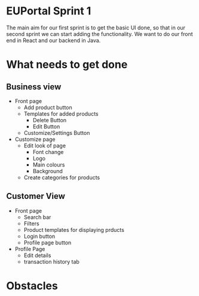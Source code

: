 # EUPortal Sprint 1

The main aim for our first sprint is to get the basic UI done, so that in our second sprint we can start adding the functionality. We want to do our front end in React and our backend in Java. 

# What needs to get done

## Business view
- Front page
	- Add product button
	- Templates for added products
		- Delete Button
		- Edit Button
	- Customize/Settings Button
- Customize page 
	- Edit look of page
		- Font change
		- Logo
		- Main colours
		- Background
	- Create categories for products
	

## Customer View
- Front page
	- Search bar 
	- Filters
	- Product templates for displaying prducts
	- Login button
	- Profile page button
- Profile Page
	- Edit details
	- transaction history tab
# Obstacles
